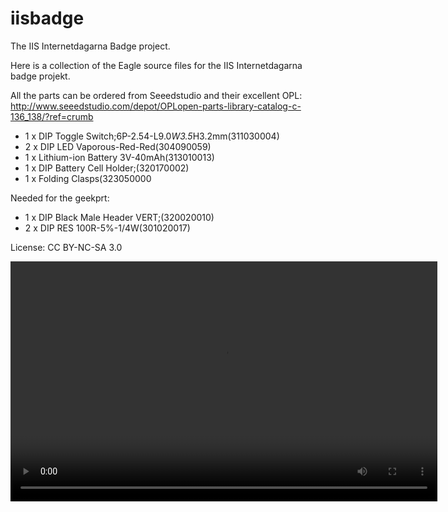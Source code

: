 # iisbadge
The IIS Internetdagarna Badge project.

Here is a collection of the Eagle source files for the IIS Internetdagarna badge projekt.

All the parts can be ordered from Seeedstudio and their excellent OPL:
http://www.seeedstudio.com/depot/OPLopen-parts-library-catalog-c-136_138/?ref=crumb

* 1 x DIP Toggle Switch;6P-2.54-L9.0*W3.5*H3.2mm(311030004)
* 2 x DIP LED Vaporous-Red-Red(304090059)
* 1 x Lithium-ion Battery 3V-40mAh(313010013)
* 1 x DIP Battery Cell Holder;(320170002)
* 1 x Folding Clasps(323050000

Needed for the geekprt:
* 1 x DIP Black Male Header VERT;(320020010)
* 2 x DIP RES 100R-5%-1/4W(301020017)

License: CC BY-NC-SA 3.0

<script src="http://vjs.zencdn.net/4.0/video.js"></script>

<video id="pelican-installation" class="video-js vjs-default-skin" controls
preload="auto" width="683" height="384" data-setup="{}">
<source src="/static/geekprt.mp4" type='video/mp4'>
</video>
